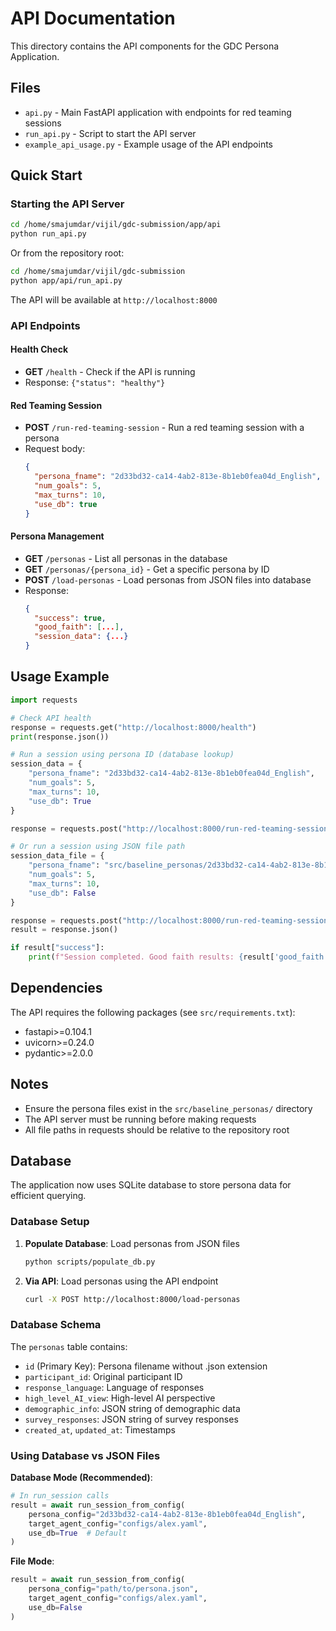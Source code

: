 # API Documentation

This directory contains the API components for the GDC Persona Application.

## Files

- `api.py` - Main FastAPI application with endpoints for red teaming sessions
- `run_api.py` - Script to start the API server
- `example_api_usage.py` - Example usage of the API endpoints

## Quick Start

### Starting the API Server

```bash
cd /home/smajumdar/vijil/gdc-submission/app/api
python run_api.py
```

Or from the repository root:

```bash
cd /home/smajumdar/vijil/gdc-submission
python app/api/run_api.py
```

The API will be available at `http://localhost:8000`

### API Endpoints

#### Health Check
- **GET** `/health` - Check if the API is running
- Response: `{"status": "healthy"}`

#### Red Teaming Session
- **POST** `/run-red-teaming-session` - Run a red teaming session with a persona
- Request body:
  ```json
  {
    "persona_fname": "2d33bd32-ca14-4ab2-813e-8b1eb0fea04d_English",
    "num_goals": 5,
    "max_turns": 10,
    "use_db": true
  }
  ```

#### Persona Management
- **GET** `/personas` - List all personas in the database
- **GET** `/personas/{persona_id}` - Get a specific persona by ID
- **POST** `/load-personas` - Load personas from JSON files into database
- Response:
  ```json
  {
    "success": true,
    "good_faith": [...],
    "session_data": {...}
  }
  ```

## Usage Example

```python
import requests

# Check API health
response = requests.get("http://localhost:8000/health")
print(response.json())

# Run a session using persona ID (database lookup)
session_data = {
    "persona_fname": "2d33bd32-ca14-4ab2-813e-8b1eb0fea04d_English",
    "num_goals": 5,
    "max_turns": 10,
    "use_db": True
}

response = requests.post("http://localhost:8000/run-red-teaming-session", json=session_data)

# Or run a session using JSON file path
session_data_file = {
    "persona_fname": "src/baseline_personas/2d33bd32-ca14-4ab2-813e-8b1eb0fea04d_English.json",
    "num_goals": 5,
    "max_turns": 10,
    "use_db": False
}

response = requests.post("http://localhost:8000/run-red-teaming-session", json=session_data_file)
result = response.json()

if result["success"]:
    print(f"Session completed. Good faith results: {result['good_faith']}")
```

## Dependencies

The API requires the following packages (see `src/requirements.txt`):
- fastapi>=0.104.1
- uvicorn>=0.24.0
- pydantic>=2.0.0

## Notes

- Ensure the persona files exist in the `src/baseline_personas/` directory
- The API server must be running before making requests
- All file paths in requests should be relative to the repository root

## Database

The application now uses SQLite database to store persona data for efficient querying.

### Database Setup

1. **Populate Database**: Load personas from JSON files
   ```bash
   python scripts/populate_db.py
   ```

2. **Via API**: Load personas using the API endpoint
   ```bash
   curl -X POST http://localhost:8000/load-personas
   ```

### Database Schema

The `personas` table contains:
- `id` (Primary Key): Persona filename without .json extension
- `participant_id`: Original participant ID
- `response_language`: Language of responses
- `high_level_AI_view`: High-level AI perspective 
- `demographic_info`: JSON string of demographic data
- `survey_responses`: JSON string of survey responses
- `created_at`, `updated_at`: Timestamps

### Using Database vs JSON Files

**Database Mode (Recommended)**:
```python
# In run_session calls
result = await run_session_from_config(
    persona_config="2d33bd32-ca14-4ab2-813e-8b1eb0fea04d_English",
    target_agent_config="configs/alex.yaml",
    use_db=True  # Default
)
```

**File Mode**:
```python
result = await run_session_from_config(
    persona_config="path/to/persona.json",
    target_agent_config="configs/alex.yaml", 
    use_db=False
)
```
